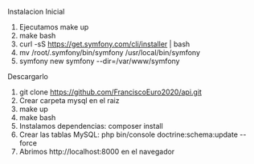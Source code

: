 Instalacion Inicial
1. Ejecutamos make up
2. make bash
3. curl -sS https://get.symfony.com/cli/installer | bash
4. mv /root/.symfony/bin/symfony /usr/local/bin/symfony
5. symfony new symfony --dir=/var/www/symfony

Descargarlo
1. git clone https://github.com/FranciscoEuro2020/api.git
2. Crear carpeta mysql en el raiz
3. make up
4. make bash
5. Instalamos dependencias: composer install
6. Crear las tablas MySQL: php bin/console doctrine:schema:update --force
7. Abrimos http://localhost:8000 en el navegador
